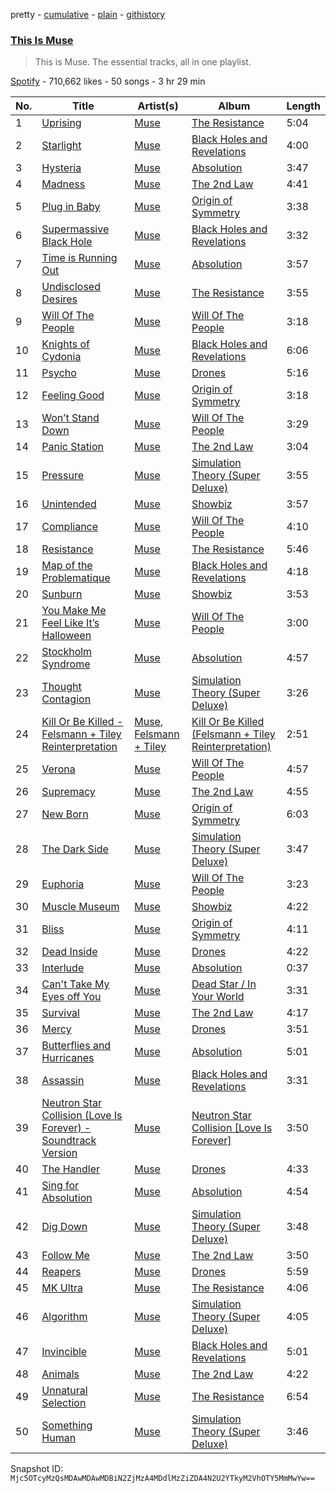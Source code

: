 pretty - [cumulative](/playlists/cumulative/37i9dQZF1DZ06evO0yp56w.md) - [plain](/playlists/plain/37i9dQZF1DZ06evO0yp56w) - [githistory](https://github.githistory.xyz/mackorone/spotify-playlist-archive/blob/main/playlists/plain/37i9dQZF1DZ06evO0yp56w)

### [This Is Muse](https://open.spotify.com/playlist/37i9dQZF1DZ06evO0yp56w)

> This is Muse\. The essential tracks, all in one playlist.

[Spotify](https://open.spotify.com/user/spotify) - 710,662 likes - 50 songs - 3 hr 29 min

| No. | Title | Artist(s) | Album | Length |
|---|---|---|---|---|
| 1 | [Uprising](https://open.spotify.com/track/4VqPOruhp5EdPBeR92t6lQ) | [Muse](https://open.spotify.com/artist/12Chz98pHFMPJEknJQMWvI) | [The Resistance](https://open.spotify.com/album/0eFHYz8NmK75zSplL5qlfM) | 5:04 |
| 2 | [Starlight](https://open.spotify.com/track/3skn2lauGk7Dx6bVIt5DVj) | [Muse](https://open.spotify.com/artist/12Chz98pHFMPJEknJQMWvI) | [Black Holes and Revelations](https://open.spotify.com/album/0lw68yx3MhKflWFqCsGkIs) | 4:00 |
| 3 | [Hysteria](https://open.spotify.com/track/7xyYsOvq5Ec3P4fr6mM9fD) | [Muse](https://open.spotify.com/artist/12Chz98pHFMPJEknJQMWvI) | [Absolution](https://open.spotify.com/album/0HcHPBu9aaF1MxOiZmUQTl) | 3:47 |
| 4 | [Madness](https://open.spotify.com/track/0c4IEciLCDdXEhhKxj4ThA) | [Muse](https://open.spotify.com/artist/12Chz98pHFMPJEknJQMWvI) | [The 2nd Law](https://open.spotify.com/album/3KuXEGcqLcnEYWnn3OEGy0) | 4:41 |
| 5 | [Plug in Baby](https://open.spotify.com/track/2UKARCqDrhkYDoVR4FN5Wi) | [Muse](https://open.spotify.com/artist/12Chz98pHFMPJEknJQMWvI) | [Origin of Symmetry](https://open.spotify.com/album/1Dh27pjT3IEdiRG9Se5uQn) | 3:38 |
| 6 | [Supermassive Black Hole](https://open.spotify.com/track/3lPr8ghNDBLc2uZovNyLs9) | [Muse](https://open.spotify.com/artist/12Chz98pHFMPJEknJQMWvI) | [Black Holes and Revelations](https://open.spotify.com/album/0lw68yx3MhKflWFqCsGkIs) | 3:32 |
| 7 | [Time is Running Out](https://open.spotify.com/track/2takcwOaAZWiXQijPHIx7B) | [Muse](https://open.spotify.com/artist/12Chz98pHFMPJEknJQMWvI) | [Absolution](https://open.spotify.com/album/0HcHPBu9aaF1MxOiZmUQTl) | 3:57 |
| 8 | [Undisclosed Desires](https://open.spotify.com/track/0It6VJoMAare1zdV2wxqZq) | [Muse](https://open.spotify.com/artist/12Chz98pHFMPJEknJQMWvI) | [The Resistance](https://open.spotify.com/album/0eFHYz8NmK75zSplL5qlfM) | 3:55 |
| 9 | [Will Of The People](https://open.spotify.com/track/2xO0NhSt9kzKBbNjNVixfC) | [Muse](https://open.spotify.com/artist/12Chz98pHFMPJEknJQMWvI) | [Will Of The People](https://open.spotify.com/album/5qK8S5JRF8au6adIVtBsmk) | 3:18 |
| 10 | [Knights of Cydonia](https://open.spotify.com/track/7ouMYWpwJ422jRcDASZB7P) | [Muse](https://open.spotify.com/artist/12Chz98pHFMPJEknJQMWvI) | [Black Holes and Revelations](https://open.spotify.com/album/0lw68yx3MhKflWFqCsGkIs) | 6:06 |
| 11 | [Psycho](https://open.spotify.com/track/383QXk8nb2YrARMUwDdjQS) | [Muse](https://open.spotify.com/artist/12Chz98pHFMPJEknJQMWvI) | [Drones](https://open.spotify.com/album/2wart5Qjnvx1fd7LPdQxgJ) | 5:16 |
| 12 | [Feeling Good](https://open.spotify.com/track/5PK1JCSdr34gWgzYHgt3Jq) | [Muse](https://open.spotify.com/artist/12Chz98pHFMPJEknJQMWvI) | [Origin of Symmetry](https://open.spotify.com/album/1Dh27pjT3IEdiRG9Se5uQn) | 3:18 |
| 13 | [Won’t Stand Down](https://open.spotify.com/track/6Wi8Byfq6xH0lEkqZbOZg9) | [Muse](https://open.spotify.com/artist/12Chz98pHFMPJEknJQMWvI) | [Will Of The People](https://open.spotify.com/album/5qK8S5JRF8au6adIVtBsmk) | 3:29 |
| 14 | [Panic Station](https://open.spotify.com/track/1tjHKKI0r82IB5KL29whHs) | [Muse](https://open.spotify.com/artist/12Chz98pHFMPJEknJQMWvI) | [The 2nd Law](https://open.spotify.com/album/3KuXEGcqLcnEYWnn3OEGy0) | 3:04 |
| 15 | [Pressure](https://open.spotify.com/track/3eSyMBd7ERw68NVB3jlRmW) | [Muse](https://open.spotify.com/artist/12Chz98pHFMPJEknJQMWvI) | [Simulation Theory \(Super Deluxe\)](https://open.spotify.com/album/5OZgDtx180ZZPMpm36J2zC) | 3:55 |
| 16 | [Unintended](https://open.spotify.com/track/6kyxQuFD38mo4S3urD2Wkw) | [Muse](https://open.spotify.com/artist/12Chz98pHFMPJEknJQMWvI) | [Showbiz](https://open.spotify.com/album/6AyUVv7MnxxTuijp4WmrhO) | 3:57 |
| 17 | [Compliance](https://open.spotify.com/track/6tpl3yuDnYHAHb6dY60p5O) | [Muse](https://open.spotify.com/artist/12Chz98pHFMPJEknJQMWvI) | [Will Of The People](https://open.spotify.com/album/5qK8S5JRF8au6adIVtBsmk) | 4:10 |
| 18 | [Resistance](https://open.spotify.com/track/1C2QJNTmsTxCDBuIgai8QV) | [Muse](https://open.spotify.com/artist/12Chz98pHFMPJEknJQMWvI) | [The Resistance](https://open.spotify.com/album/0eFHYz8NmK75zSplL5qlfM) | 5:46 |
| 19 | [Map of the Problematique](https://open.spotify.com/track/5YXr4AGfUQpLSxtFSsKUh6) | [Muse](https://open.spotify.com/artist/12Chz98pHFMPJEknJQMWvI) | [Black Holes and Revelations](https://open.spotify.com/album/0lw68yx3MhKflWFqCsGkIs) | 4:18 |
| 20 | [Sunburn](https://open.spotify.com/track/5wq8wceQvaFlOZovDtfr0j) | [Muse](https://open.spotify.com/artist/12Chz98pHFMPJEknJQMWvI) | [Showbiz](https://open.spotify.com/album/6AyUVv7MnxxTuijp4WmrhO) | 3:53 |
| 21 | [You Make Me Feel Like It’s Halloween](https://open.spotify.com/track/4k0hvjglHbcZI203QI4pF7) | [Muse](https://open.spotify.com/artist/12Chz98pHFMPJEknJQMWvI) | [Will Of The People](https://open.spotify.com/album/5qK8S5JRF8au6adIVtBsmk) | 3:00 |
| 22 | [Stockholm Syndrome](https://open.spotify.com/track/5VVWgWH8HFLAtM8lbttvn9) | [Muse](https://open.spotify.com/artist/12Chz98pHFMPJEknJQMWvI) | [Absolution](https://open.spotify.com/album/0HcHPBu9aaF1MxOiZmUQTl) | 4:57 |
| 23 | [Thought Contagion](https://open.spotify.com/track/57lCa95tmjJ8EYdNTex8Kk) | [Muse](https://open.spotify.com/artist/12Chz98pHFMPJEknJQMWvI) | [Simulation Theory \(Super Deluxe\)](https://open.spotify.com/album/5OZgDtx180ZZPMpm36J2zC) | 3:26 |
| 24 | [Kill Or Be Killed \- Felsmann + Tiley Reinterpretation](https://open.spotify.com/track/4giarhA9W5oPE7fprx7fcx) | [Muse](https://open.spotify.com/artist/12Chz98pHFMPJEknJQMWvI), [Felsmann + Tiley](https://open.spotify.com/artist/01OXxPlQj4h9zfK5qjU96P) | [Kill Or Be Killed \(Felsmann + Tiley Reinterpretation\)](https://open.spotify.com/album/2KS2e5L7diPrmbjOeL58qv) | 2:51 |
| 25 | [Verona](https://open.spotify.com/track/35E8of4u0B5PI8o4Hy0tWq) | [Muse](https://open.spotify.com/artist/12Chz98pHFMPJEknJQMWvI) | [Will Of The People](https://open.spotify.com/album/5qK8S5JRF8au6adIVtBsmk) | 4:57 |
| 26 | [Supremacy](https://open.spotify.com/track/40pPI2TbaYSZlKfV44HRjn) | [Muse](https://open.spotify.com/artist/12Chz98pHFMPJEknJQMWvI) | [The 2nd Law](https://open.spotify.com/album/3KuXEGcqLcnEYWnn3OEGy0) | 4:55 |
| 27 | [New Born](https://open.spotify.com/track/2VrJMuLt2m9HbifGrKWHqk) | [Muse](https://open.spotify.com/artist/12Chz98pHFMPJEknJQMWvI) | [Origin of Symmetry](https://open.spotify.com/album/1Dh27pjT3IEdiRG9Se5uQn) | 6:03 |
| 28 | [The Dark Side](https://open.spotify.com/track/0dMYPDqcI4ca4cjqlmp9mE) | [Muse](https://open.spotify.com/artist/12Chz98pHFMPJEknJQMWvI) | [Simulation Theory \(Super Deluxe\)](https://open.spotify.com/album/5OZgDtx180ZZPMpm36J2zC) | 3:47 |
| 29 | [Euphoria](https://open.spotify.com/track/5PCNd6UnT4y9Ygz0KFmIMC) | [Muse](https://open.spotify.com/artist/12Chz98pHFMPJEknJQMWvI) | [Will Of The People](https://open.spotify.com/album/5qK8S5JRF8au6adIVtBsmk) | 3:23 |
| 30 | [Muscle Museum](https://open.spotify.com/track/5rupf5kRDLhhFPxH15ZmBF) | [Muse](https://open.spotify.com/artist/12Chz98pHFMPJEknJQMWvI) | [Showbiz](https://open.spotify.com/album/6AyUVv7MnxxTuijp4WmrhO) | 4:22 |
| 31 | [Bliss](https://open.spotify.com/track/0j3obufLXq5toSs592dX9U) | [Muse](https://open.spotify.com/artist/12Chz98pHFMPJEknJQMWvI) | [Origin of Symmetry](https://open.spotify.com/album/1Dh27pjT3IEdiRG9Se5uQn) | 4:11 |
| 32 | [Dead Inside](https://open.spotify.com/track/2daZovie6pc2ZK7StayD1K) | [Muse](https://open.spotify.com/artist/12Chz98pHFMPJEknJQMWvI) | [Drones](https://open.spotify.com/album/2wart5Qjnvx1fd7LPdQxgJ) | 4:22 |
| 33 | [Interlude](https://open.spotify.com/track/7gmQ329Ocmvb9OImqevFBF) | [Muse](https://open.spotify.com/artist/12Chz98pHFMPJEknJQMWvI) | [Absolution](https://open.spotify.com/album/0HcHPBu9aaF1MxOiZmUQTl) | 0:37 |
| 34 | [Can't Take My Eyes off You](https://open.spotify.com/track/3Y4m9Td603gbfMB86UNafs) | [Muse](https://open.spotify.com/artist/12Chz98pHFMPJEknJQMWvI) | [Dead Star / In Your World](https://open.spotify.com/album/3kVGhOkgwIS2S0Gf1El92G) | 3:31 |
| 35 | [Survival](https://open.spotify.com/track/2IFqUmfW8oQoKn6ToxKsMs) | [Muse](https://open.spotify.com/artist/12Chz98pHFMPJEknJQMWvI) | [The 2nd Law](https://open.spotify.com/album/3KuXEGcqLcnEYWnn3OEGy0) | 4:17 |
| 36 | [Mercy](https://open.spotify.com/track/2qkmPUG7ARsRwhVICQVwQS) | [Muse](https://open.spotify.com/artist/12Chz98pHFMPJEknJQMWvI) | [Drones](https://open.spotify.com/album/2wart5Qjnvx1fd7LPdQxgJ) | 3:51 |
| 37 | [Butterflies and Hurricanes](https://open.spotify.com/track/0xJLcjd0gaZct43xG1UlXS) | [Muse](https://open.spotify.com/artist/12Chz98pHFMPJEknJQMWvI) | [Absolution](https://open.spotify.com/album/0HcHPBu9aaF1MxOiZmUQTl) | 5:01 |
| 38 | [Assassin](https://open.spotify.com/track/6JnFVmPyJvjnfBag0hhIFa) | [Muse](https://open.spotify.com/artist/12Chz98pHFMPJEknJQMWvI) | [Black Holes and Revelations](https://open.spotify.com/album/0lw68yx3MhKflWFqCsGkIs) | 3:31 |
| 39 | [Neutron Star Collision \(Love Is Forever\) \- Soundtrack Version](https://open.spotify.com/track/4AIazttPmHpd7p7pwJw692) | [Muse](https://open.spotify.com/artist/12Chz98pHFMPJEknJQMWvI) | [Neutron Star Collision \[Love Is Forever\]](https://open.spotify.com/album/2tJXza5ryx9DKIsmAI8neb) | 3:50 |
| 40 | [The Handler](https://open.spotify.com/track/6xq3Bd7MvZVa7pda9tC4MW) | [Muse](https://open.spotify.com/artist/12Chz98pHFMPJEknJQMWvI) | [Drones](https://open.spotify.com/album/2wart5Qjnvx1fd7LPdQxgJ) | 4:33 |
| 41 | [Sing for Absolution](https://open.spotify.com/track/1hHuyqVCZCbhYQixEkdQCo) | [Muse](https://open.spotify.com/artist/12Chz98pHFMPJEknJQMWvI) | [Absolution](https://open.spotify.com/album/0HcHPBu9aaF1MxOiZmUQTl) | 4:54 |
| 42 | [Dig Down](https://open.spotify.com/track/0RILico3Gbl5jxSNg3zLrJ) | [Muse](https://open.spotify.com/artist/12Chz98pHFMPJEknJQMWvI) | [Simulation Theory \(Super Deluxe\)](https://open.spotify.com/album/5OZgDtx180ZZPMpm36J2zC) | 3:48 |
| 43 | [Follow Me](https://open.spotify.com/track/6r9tjMWLv8fNdZKKTnqCEr) | [Muse](https://open.spotify.com/artist/12Chz98pHFMPJEknJQMWvI) | [The 2nd Law](https://open.spotify.com/album/3KuXEGcqLcnEYWnn3OEGy0) | 3:50 |
| 44 | [Reapers](https://open.spotify.com/track/1244xKUG27TnmQhUJlo3gU) | [Muse](https://open.spotify.com/artist/12Chz98pHFMPJEknJQMWvI) | [Drones](https://open.spotify.com/album/2wart5Qjnvx1fd7LPdQxgJ) | 5:59 |
| 45 | [MK Ultra](https://open.spotify.com/track/0MrkZz4D3fGlEkhebjPPrh) | [Muse](https://open.spotify.com/artist/12Chz98pHFMPJEknJQMWvI) | [The Resistance](https://open.spotify.com/album/0eFHYz8NmK75zSplL5qlfM) | 4:06 |
| 46 | [Algorithm](https://open.spotify.com/track/7f0vVL3xi4i78Rv5Ptn2s1) | [Muse](https://open.spotify.com/artist/12Chz98pHFMPJEknJQMWvI) | [Simulation Theory \(Super Deluxe\)](https://open.spotify.com/album/5OZgDtx180ZZPMpm36J2zC) | 4:05 |
| 47 | [Invincible](https://open.spotify.com/track/2zmR3FG7iOGDAdwrVPzdg9) | [Muse](https://open.spotify.com/artist/12Chz98pHFMPJEknJQMWvI) | [Black Holes and Revelations](https://open.spotify.com/album/0lw68yx3MhKflWFqCsGkIs) | 5:01 |
| 48 | [Animals](https://open.spotify.com/track/2raJLzvNRvipP8cJuchk6U) | [Muse](https://open.spotify.com/artist/12Chz98pHFMPJEknJQMWvI) | [The 2nd Law](https://open.spotify.com/album/3KuXEGcqLcnEYWnn3OEGy0) | 4:22 |
| 49 | [Unnatural Selection](https://open.spotify.com/track/28FJMlLUu9NHuwlZWFKDn7) | [Muse](https://open.spotify.com/artist/12Chz98pHFMPJEknJQMWvI) | [The Resistance](https://open.spotify.com/album/0eFHYz8NmK75zSplL5qlfM) | 6:54 |
| 50 | [Something Human](https://open.spotify.com/track/1esX5rtwwssnsEQNQk0HGg) | [Muse](https://open.spotify.com/artist/12Chz98pHFMPJEknJQMWvI) | [Simulation Theory \(Super Deluxe\)](https://open.spotify.com/album/5OZgDtx180ZZPMpm36J2zC) | 3:46 |

Snapshot ID: `Mjc5OTcyMzQsMDAwMDAwMDBiN2ZjMzA4MDdlMzZiZDA4N2U2YTkyM2VhOTY5MmMwYw==`

